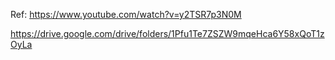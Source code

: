 Ref: 
https://www.youtube.com/watch?v=y2TSR7p3N0M

https://drive.google.com/drive/folders/1Pfu1Te7ZSZW9mqeHca6Y58xQoT1zOyLa